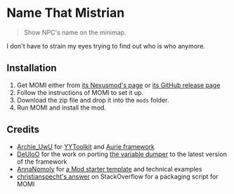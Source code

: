 # Name That Mistrian

> Show NPC's name on the minimap.

I don't have to strain my eyes trying to find out who is who anymore.

## Installation

1. Get MOMI either from [its Nexusmod's page](https://www.nexusmods.com/fieldsofmistria/mods/78) or [its GitHub release page](https://github.com/Garethp/Mods-of-Mistria-Installer/releases)
2. Follow the instructions of MOMI to set it up.
3. Download the zip file and drop it into the `mods` folder.
4. Run MOMI and install the mod.

## Credits

- [Archie_UwU](https://github.com/Archie-osu) for [YYToolkit](https://github.com/AurieFramework/YYToolkit) and [Aurie framework](https://github.com/AurieFramework/Aurie)
- [DeUloO](https://github.com/DeUloO) for the work on porting [the variable dumper](https://github.com/DeUloO/IntenseSpells/blob/e05806e5f54627dd43aad7167619c2ba26e7fd91/source/LoggingUtility.h) to the latest version of the framework
- [AnnaNomoly](https://github.com/AnnaNomoly) for [a Mod starter template](https://github.com/AnnaNomoly/YYToolkit) and technical examples
- [christianspecht's answer](https://stackoverflow.com/a/14792225/) on StackOverflow for a packaging script for MOMI
